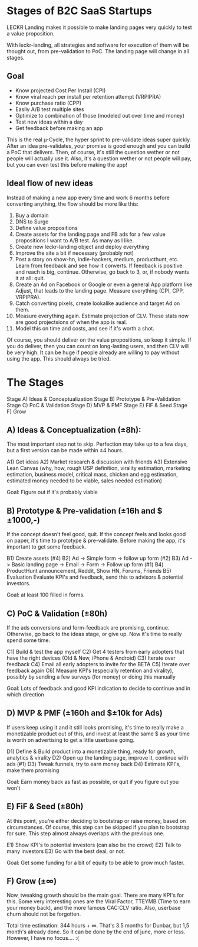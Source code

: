 # Stages of B2C SaaS Startups

LECKR Landing makes it possible to make landing pages very quickly to test a value proposition. 

With leckr-landing, all strategies and software for execution of them will be thought out, from pre-validation to PoC. The landing page will change in all stages.


## Goal
* Know projected Cost Per Install (CPI)
* Know viral reach per install per retention attempt (VRPIPRA)
* Know purchase ratio (CPP)
* Easily A/B test multiple sites
* Optimize to combination of those (modeled out over time and money)
* Test new ideas within a day
* Get feedback before making an app

This is the real µ-Cycle, the hyper sprint to pre-validate ideas super quickly.
After an idea pre-validates, your promise is good enough and you can build a PoC that delivers.
Then, of course, it's still the question wether or not people will actually use it. 
Also, it's a question wether or not people will pay, but you can even test this before making the app!

## Ideal flow of new ideas
Instead of making a new app every time and work 6 months before converting anything, the flow should be more like this:

1) Buy a domain
2) DNS to Surge
3) Define value propositions
3) Create assets for the landing page and FB ads for a few value propositions I want to A/B test. As many as I like. 
4) Create new leckr-landing object and deploy everything
5) Improve the site a bit if necessary (probably not)
6) Post a story on show-hn, indie-hackers, medium, producthunt, etc. Learn from feedback and see how it converts. If feedback is positive and reach is big, continue. Otherwise, go back to 3, or, if nobody wants it at all: quit.
7) Create an Ad on Facebook or Google or even a general App platform like Adjust, that leads to the landing page. Measure everything (CPI, CPP, VRPIPRA).
8) Catch converting pixels, create lookalike audience and target Ad on them. 
9) Measure everything again. Estimate projection of CLV. These stats now are good projectsions of when the app is real. 
10) Model this on time and costs, and see if it's worth a shot.

Of course, you should deliver on the value propositions, so keep it simple. If you do deliver, then you can count on long-lasting users, and then CLV will be very high. It can be huge if people already are willing to pay without using the app. This should always be tried.


# The Stages
Stage A) Ideas & Conceptualization
Stage B) Prototype & Pre-Validation
Stage C) PoC & Validation
Stage D) MVP & PMF
Stage E) FiF & Seed
Stage F) Grow

## A) Ideas & Conceptualization (±8h):
The most important step not to skip. Perfection may take up to a few days, but a first version can be made within ±4 hours.

A1) Get ideas
A2) Market research & discussion with friends
A3) Extensive Lean Canvas (why, how, rough USP definition, virality estimation, marketing estimation, business model, critical mass, chicken and egg estimation, estimated money needed to be viable, sales needed estimation)

Goal: Figure out if it's probably viable

## B) Prototype & Pre-validation (±16h and $±1000,-)
If the concept doesn't feel good, quit. If the concept feels and looks good on paper, it's time to prototype & pre-validate. Before making the app, it's important to get some feedback.

B1) Create assets (#4)
B2) Ad -> Simple form -> follow up form (#2)
B3) Ad -> Basic landing page -> Email -> Form -> Follow up form (#1)
B4) ProductHunt announcement, Reddit, Show HN, Forums, Friends
B5) Evaluation
Evaluate KPI's and feedback, send this to advisors & potential investors.

Goal: at least 100 filled in forms.

## C) PoC & Validation (±80h)
If the ads conversions and form-feedback are promising, continue. Otherwise, go back to the ideas stage, or give up. Now it's time to really spend some time.

C1) Build & test the app myself
C2) Get 4 testers from early adopters that have the right devices (Old & New, iPhone & Android)
C3) Iterate over feedback
C4) Email all early adopters to invite for the BETA
C5) Iterate over feedback again
C6) Measure KPI's (especially retention and virality), possibly by sending a few surveys (for money) or doing this manually

Goal: Lots of feedback and good KPI indication to decide to continue and in which direction

## D) MVP & PMF (±160h and $±10k for Ads)
If users keep using it and it still looks promising, it's time to really make a monetizable product out of this, and invest at least the same $ as your time is worth on advertising to get a little userbase going. 

D1) Define & Build product into a monetizable thing, ready for growth, analytics & virality
D2) Open up the landing page, improve it, continue with ads (#1)
D3) Tweak funnels, try to earn money back
D4) Estimate KPI's, make them promising

Goal: Earn money back as fast as possible, or quit if you figure out you won't

## E) FiF & Seed (±80h)
At this point, you're either deciding to bootstrap or raise money, based on circumstances. Of course, this step can be skipped if you plan to bootstrap for sure. This step almost always overlaps with the previous one.

E1) Show KPI's to potential investors (can also be the crowd)
E2) Talk to many investors
E3) Go with the best deal, or not.

Goal: Get some funding for a bit of equity to be able to grow much faster.

## F) Grow (±∞)
Now, tweaking growth should be the main goal. There are many KPI's for this. Some very interesting ones are the Viral Factor, TTEYMB (Time to earn your money back), and the more famous CAC:CLV ratio. Also, userbase churn should not be forgotten. 



Total time estimation: 344 hours + ∞. That's 3.5 months for Dunbar, but 1,5 month's already done. So it can be done by the end of june, more or less. However, I have no focus.... :(
